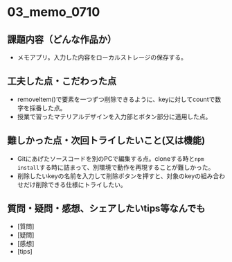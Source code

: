 # 03_memo_0710

## 課題内容（どんな作品か）

- メモアプリ。入力した内容をローカルストレージの保存する。

## 工夫した点・こだわった点

- removeItem()で要素を一つずつ削除できるように、keyに対してcountで数字を採番した点。
- 授業で習ったマテリアルデザインを入力部とボタン部分に適用した点。

## 難しかった点・次回トライしたいこと(又は機能)

- Gitにあげたソースコードを別のPCで編集する点。cloneする時と`npm install`する時に詰まって、別環境で動作を再現することが難しかった。
- 削除したいkeyの名前を入力して削除ボタンを押すと、対象のkeyの組み合わせだけ削除できる仕様にトライしたい。

## 質問・疑問・感想、シェアしたいtips等なんでも

- [質問]
- [疑問]
- [感想]
- [tips]
